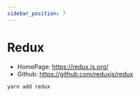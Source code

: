 ```yaml
---
sidebar_position: 7
---
```


# Redux

- HomePage: https://redux.js.org/
- Github: https://github.com/reduxjs/redux

```sh
yarn add redux
```